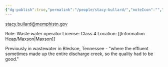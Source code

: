 ```yaml
---
{"dg-publish":true,"permalink":"/people/stacy-bullard/","noteIcon":"","created":"2025-05-20T09:18:16.802-05:00"}
---
```


stacy.bullard@memphistn.gov

Role: Waste water operator
License: Class 4 
Location: [[Information Heap/Maxson\|Maxson]]

Previously in wastewater in Bledsoe, Tennessee - "where the effluent sometimes made up the entire discharge creek, so the quality had to be good."

